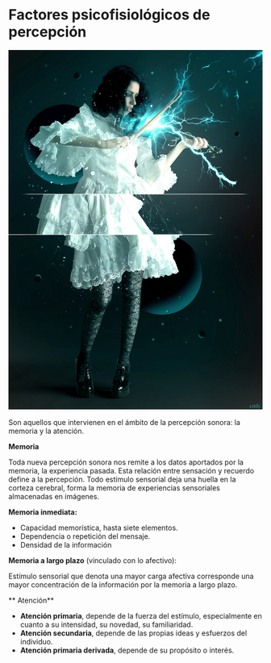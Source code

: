 # Factores psicofisiológicos de percepción


[![Percepción. Licencia Creative Commons 4.0 by-nd](img/Percepcion_2.jpg "Percepción2")](https://goo.gl/HQZ5Bp) 

Son aquellos que intervienen en el ámbito de la percepción sonora: la memoria y la atención.


**Memoria**

Toda nueva percepción sonora nos remite a los datos aportados por la memoria, la experiencia pasada. Esta relación entre sensación y recuerdo define a la percepción. Todo estímulo sensorial deja una huella en la corteza cerebral, forma la memoria de experiencias sensoriales almacenadas en imágenes.  

**Memoria inmediata:**

*   Capacidad memorística, hasta siete elementos.
*   Dependencia o repetición del mensaje.
*   Densidad de la información

**Memoria a largo plazo** (vinculado con lo afectivo): 

Estímulo sensorial que denota una mayor carga afectiva corresponde una mayor concentración de la información por la memoria a largo plazo.

** Atención**

*   **Atención primaria**, depende de la fuerza del estímulo, especialmente en cuanto a su intensidad, su novedad, su familiaridad.
*   **Atención secundaria**, depende de las propias ideas y esfuerzos del individuo.
*   **Atención primaria derivada**, depende de su propósito o interés.


